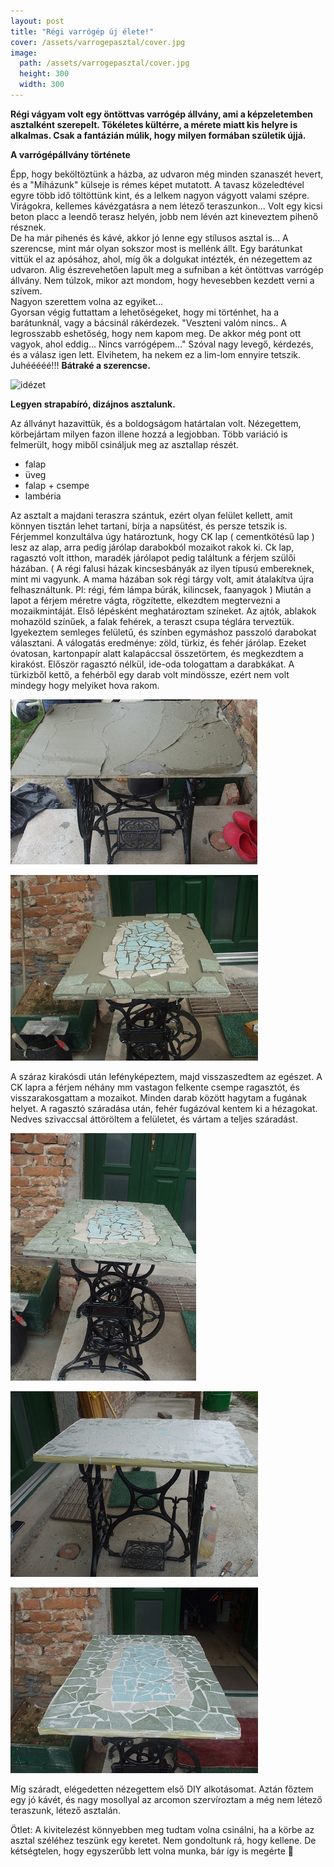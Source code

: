 ```yaml
---
layout: post
title: "Régi varrógép új élete!"
cover: /assets/varrogepasztal/cover.jpg
image:
  path: /assets/varrogepasztal/cover.jpg
  height: 300
  width: 300  
---
```





**Régi vágyam volt egy öntöttvas varrógép állvány, ami a képzeletemben asztalként szerepelt. Tökéletes kültérre, a mérete miatt kis helyre is alkalmas. Csak a fantázián múlik, hogy milyen formában születik újjá.**

**A varrógépállvány története**

Épp, hogy beköltöztünk a házba, az udvaron még minden szanaszét hevert, és a "Miházunk" külseje is rémes képet mutatott. A tavasz közeledtével egyre több idő töltöttünk kint, és a lelkem nagyon vágyott valami szépre. Virágokra, kellemes kávézgatásra a nem létező teraszunkon... Volt egy kicsi beton placc a leendő terasz helyén, jobb nem lévén azt kineveztem  pihenő résznek.  
De ha már pihenés és kávé, akkor jó lenne egy stílusos asztal is...
A szerencse, mint már olyan sokszor most is mellénk állt. Egy barátunkat vittük el az apósához, ahol, míg ők a dolgukat intézték, én nézegettem az udvaron. Alig észrevehetően lapult meg a sufniban a két öntöttvas varrógép állvány. Nem túlzok, mikor azt mondom, hogy hevesebben kezdett verni a szívem.  
Nagyon szerettem volna az egyiket…  
Gyorsan végig futtattam a lehetőségeket, hogy mi történhet, ha a barátunknál, vagy a bácsinál rákérdezek. 
"Veszteni valóm nincs.. A legrosszabb eshetőség, hogy nem kapom meg. De akkor még pont ott vagyok, ahol eddig… Nincs varrógépem…"  Szóval nagy levegő, kérdezés, és a válasz igen lett. Elvihetem, ha nekem ez a lim-lom ennyire tetszik. 
Juhééééé!!! **Bátraké a szerencse.**

![idézet](/assets/varrogepasztal/idézet.png)

**Legyen strapabíró, dizájnos asztalunk.**

Az állványt hazavittük, és a boldogságom határtalan volt. Nézegettem, körbejártam milyen fazon illene hozzá a legjobban.  Több variáció is felmerült, hogy miből csináljuk meg az asztallap részét. 

* falap
* üveg
* falap + csempe
* lambéria

Az asztalt a majdani teraszra szántuk, ezért olyan felület kellett, amit könnyen tisztán lehet tartani, bírja a napsütést, és persze tetszik is.
Férjemmel konzultálva úgy határoztunk, hogy CK lap ( cementkötésű lap ) lesz az alap, arra pedig járólap darabokból mozaikot rakok ki.
Ck lap, ragasztó volt itthon, maradék járólapot pedig találtunk a férjem szülői házában. 
( A régi falusi házak kincsesbányák az ilyen típusú embereknek, mint mi vagyunk. A mama házában sok régi tárgy volt, amit átalakítva újra felhasználtunk. Pl: régi, fém lámpa búrák, kilincsek, faanyagok )
Miután a lapot a férjem méretre vágta, rögzítette, elkezdtem megtervezni a mozaikmintáját. Első lépésként meghatároztam színeket. Az ajtók, ablakok mohazöld színűek, a falak fehérek, a teraszt csupa téglára terveztük. Igyekeztem semleges felületű, és színben egymáshoz passzoló darabokat választani. 
A válogatás eredménye: zöld, türkiz, és fehér járólap. Ezeket óvatosan, kartonpapír alatt kalapáccsal összetörtem, és megkezdtem a kirakóst. Először ragasztó nélkül, ide-oda tologattam a darabkákat. A türkizből kettő, a fehérből egy darab volt mindössze, ezért nem volt mindegy hogy melyiket hova rakom.

![varrógép asztal](/assets/varrogepasztal/1.jpg)

![varrógép asztal](/assets/varrogepasztal/2.jpg)


A száraz kirakósdi után lefényképeztem, majd visszaszedtem az egészet. A CK lapra a férjem néhány mm vastagon felkente csempe ragasztót, és visszarakosgattam a mozaikot. Minden darab között hagytam a fugának helyet. A ragasztó száradása után, fehér fugázóval kentem ki a hézagokat. Nedves szivaccsal áttöröltem a felületet, és vártam a teljes száradást.

![mozaik asztal](/assets/varrogepasztal/3.jpg)

![mozaik asztal](/assets/varrogepasztal/4.jpg)

![mozaik asztal](/assets/varrogepasztal/5.jpg)


Míg száradt, elégedetten nézegettem első DIY alkotásomat. Aztán főztem egy jó kávét, és nagy mosollyal az arcomon szervíroztam a még nem létező teraszunk, létező asztalán. 

Ötlet: A kivitelezést könnyebben meg tudtam volna csinálni, ha a körbe az asztal széléhez teszünk egy keretet. Nem gondoltunk rá, hogy kellene. De kétségtelen, hogy egyszerűbb lett volna munka, bár így is megérte 




